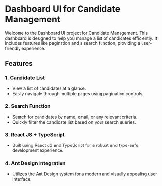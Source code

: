 # Dashboard UI for Candidate Management

Welcome to the Dashboard UI project for Candidate Management. This dashboard is designed to help you manage a list of candidates efficiently. It includes features like pagination and a search function, providing a user-friendly experience.

## Features

### 1. Candidate List

- View a list of candidates at a glance.
- Easily navigate through multiple pages using pagination controls.

### 2. Search Function

- Search for candidates by name, email, or any relevant criteria.
- Quickly filter the candidate list based on your search queries.

### 3. React JS + TypeScript

- Built using React JS and TypeScript for a robust and type-safe development experience.

### 4. Ant Design Integration

- Utilizes the Ant Design system for a modern and visually appealing user interface.
